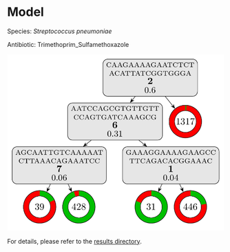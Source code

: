 
# Model

Species: *Streptococcus pneumoniae*

Antibiotic: Trimethoprim_Sulfamethoxazole

<a href="./model.pdf"><img src="./model.png" /></a>

For details, please refer to the [results directory](../../../../../results/cart_b/streptococcus%20pneumoniae/trimethoprim_sulfamethoxazole/repeat_2/).

